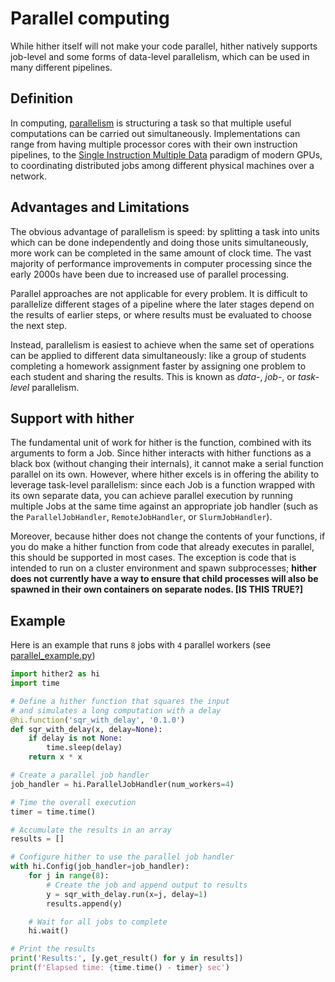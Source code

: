 # Parallel computing

While hither itself will not make your code parallel, hither
natively supports job-level and some forms of data-level
parallelism, which can be used in many different pipelines.

## Definition

In computing, [parallelism](https://en.wikipedia.org/wiki/Parallel_computing) is 
structuring a task so that multiple useful computations can be carried out
simultaneously. Implementations can range from having multiple processor
cores with their own instruction pipelines, to the
[Single Instruction Multiple Data](https://en.wikipedia.org/wiki/SIMD) paradigm
of modern GPUs, to coordinating distributed jobs among different physical machines
over a network.

## Advantages and Limitations

The obvious advantage of parallelism is speed: by splitting a task into units
which can be done independently and doing those units simultaneously, more
work can be completed in the same amount of clock time. The vast majority
of performance improvements in computer processing since the early 2000s
have been due to increased use of parallel processing.

Parallel approaches are not applicable for every problem. It is difficult
to parallelize different stages of a pipeline 
where the later stages depend on the results of earlier steps,
or where results must be evaluated to choose the next step.

Instead, parallelism is easiest to achieve when the same set of operations can be
applied to different data simultaneously: like a group of students completing
a homework assignment faster by assigning one problem to each student and
sharing the results. This is known as *data-*, *job-*, or *task-level* parallelism.


## Support with hither

The fundamental unit of work for hither is the function, combined with its
arguments to form a Job. Since hither interacts with hither functions as a black
box (without changing their internals), it cannot make a serial function
parallel on its own. However, where hither excels is in offering the ability
to leverage task-level parallelism: since each Job is a function wrapped
with its own separate data, you can achieve parallel execution by running
multiple Jobs at the same time against an appropriate job handler (such
as the `ParallelJobHandler`, `RemoteJobHandler`, or `SlurmJobHandler`).

Moreover, because hither does not change the contents of your functions,
if you do make a hither function from code that already executes
in parallel, this should be supported in most cases. The exception is
code that is intended to run on a cluster environment and spawn 
subprocesses; **hither does not currently have a way to ensure that
child processes will also be spawned in their own containers on
separate nodes. [IS THIS TRUE?]**

## Example

Here is an example that runs `8` jobs with `4` parallel workers
(see [parallel_example.py](./parallel_example.py))

```python
import hither2 as hi
import time

# Define a hither function that squares the input
# and simulates a long computation with a delay
@hi.function('sqr_with_delay', '0.1.0')
def sqr_with_delay(x, delay=None):
    if delay is not None:
        time.sleep(delay)
    return x * x

# Create a parallel job handler
job_handler = hi.ParallelJobHandler(num_workers=4)

# Time the overall execution
timer = time.time()

# Accumulate the results in an array
results = []

# Configure hither to use the parallel job handler
with hi.Config(job_handler=job_handler):
    for j in range(8):
        # Create the job and append output to results
        y = sqr_with_delay.run(x=j, delay=1)
        results.append(y)

    # Wait for all jobs to complete
    hi.wait()

# Print the results
print('Results:', [y.get_result() for y in results])
print(f'Elapsed time: {time.time() - timer} sec')
```


